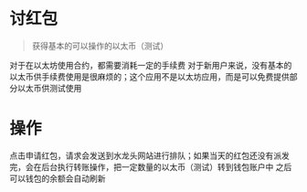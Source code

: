 # 讨红包
> 获得基本的可以操作的以太币（测试）

对于在以太坊使用合约，都需要消耗一定的手续费
对于新用户来说，没有基本的以太币供手续费使用是很麻烦的；这个应用不是以太坊应用，而是可以免费提供部分以太币供测试使用

# 操作
 点击申请红包，请求会发送到水龙头网站进行排队；如果当天的红包还没有派发完，会在后台执行转账操作，把一定数量的以太币（测试）转到钱包账户中
 之后可以钱包的余额会自动刷新